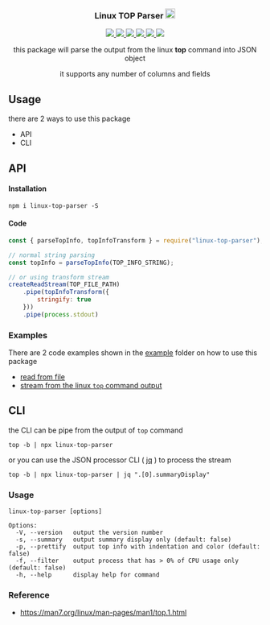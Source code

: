 <div align="center">
  <h3 align="center">
    Linux TOP Parser <img src='https://static.npmjs.com/255a118f56f5346b97e56325a1217a16.svg' width='20'>
  </h3>

  <a href="https://www.npmjs.com/package/linux-top-parser">
    <img src="https://img.shields.io/npm/v/linux-top-parser?label=linux-top-parser">
  </a>
  <a href="https://github.com/sweetim/linux-top-parser/actions/workflows/build-and-test.yml">
    <img src="https://img.shields.io/github/actions/workflow/status/sweetim/linux-top-parser/build-and-test.yml">
  </a>
  <a href="https://sonarcloud.io/summary/new_code?id=sweetim_linux-top-parser">
    <img src="https://sonarcloud.io/api/project_badges/measure?project=sweetim_linux-top-parser&metric=security_rating">
  </a>
  <a href="https://sonarcloud.io/summary/new_code?id=sweetim_linux-top-parser">
    <img src="https://sonarcloud.io/api/project_badges/measure?project=sweetim_linux-top-parser&metric=reliability_rating">
  </a>
  <a href="https://app.runforesight.com/repositories/github/sweetim/linux-top-parser/pull-requests">
    <img src="https://api-public.service.runforesight.com/api/v1/badge/success?repoId=2f6249b7-0e9f-4e61-b1cd-64f9eb6c2fd9">
  </a>
  <a href="https://sonarcloud.io/summary/new_code?id=sweetim_linux-top-parser">
    <img src="https://sonarcloud.io/api/project_badges/measure?project=sweetim_linux-top-parser&metric=coverage">
  </a>

  </br>

  <p>this package will parse the output from the linux <strong>top</strong> command into JSON object</p>
  <p>it supports any number of columns and fields</p>
</div>

## Usage

there are 2 ways to use this package
-   API
-   CLI

## API

#### Installation

```
npm i linux-top-parser -S
```

#### Code

```js
const { parseTopInfo, topInfoTransform } = require("linux-top-parser");

// normal string parsing
const topInfo = parseTopInfo(TOP_INFO_STRING);

// or using transform stream
createReadStream(TOP_FILE_PATH)
    .pipe(topInfoTransform({
        stringify: true
    }))
    .pipe(process.stdout)
```

### Examples

There are 2 code examples shown in the [example](https://github.com/sweetim/linux-top-parser/tree/master/example) folder on how to use this package
-   [read from file](https://github.com/sweetim/linux-top-parser/blob/master/example/read-from-file.ts)
-   [stream from the linux `top` command output](https://github.com/sweetim/linux-top-parser/blob/master/example/stream-from-top-command.ts)

## CLI

the CLI can be pipe from the output of `top` command

```
top -b | npx linux-top-parser
```
or you can use the JSON processor CLI ( [jq](https://github.com/stedolan/jq) ) to process the stream

```
top -b | npx linux-top-parser | jq ".[0].summaryDisplay"
```
### Usage

```
linux-top-parser [options]

Options:
  -V, --version   output the version number
  -s, --summary   output summary display only (default: false)
  -p, --prettify  output top info with indentation and color (default: false)
  -f, --filter    output process that has > 0% of CPU usage only (default: false)
  -h, --help      display help for command
```

### Reference
-   https://man7.org/linux/man-pages/man1/top.1.html
